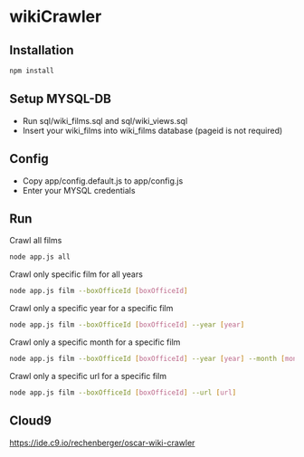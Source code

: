 # wikiCrawler

## Installation

```bash
npm install
```
## Setup MYSQL-DB
* Run sql/wiki_films.sql and sql/wiki_views.sql
* Insert your wiki_films into wiki_films database (pageid is not required)

## Config
* Copy app/config.default.js to app/config.js
* Enter your MYSQL credentials

## Run
Crawl all films
```bash
node app.js all
```

Crawl only specific film for all years
```bash
node app.js film --boxOfficeId [boxOfficeId]
```

Crawl only a specific year for a specific film
```bash
node app.js film --boxOfficeId [boxOfficeId] --year [year]
```

Crawl only a specific month for a specific film
```bash
node app.js film --boxOfficeId [boxOfficeId] --year [year] --month [month]
```

Crawl only a specific url for a specific film
```bash
node app.js film --boxOfficeId [boxOfficeId] --url [url]
```

## Cloud9
https://ide.c9.io/rechenberger/oscar-wiki-crawler